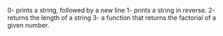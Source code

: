 0-  prints a string, followed by a new line
1- prints a string in reverse.
2- returns the length of a string
3- a function that returns the factorial of a given number.
